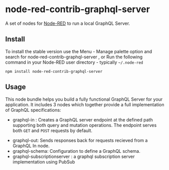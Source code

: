# node-red-contrib-graphql-server

A set of nodes for <a href="http://nodered.org" target="_new">Node-RED</a> to run a local GraphQL Server.

## Install

To install the stable version use the Menu - Manage palette option and search for node-red-contrib-graphql-server ,
or Run the following command in your Node-RED user directory - typically `~/.node-red`

    npm install node-red-contrib-graphql-server

## Usage

This node bundle helps you build a fully functional GraphQL Server for your application. It includes 3 nodes which together provide a full implementation
of GraphQL specifications:

 - graphql-in : Creates a GraphQL server endpoint at the defined path supporting both query and mutation operations. The endpoint serves both <code>GET</code> and <code>POST</code> requests by default.</p>
 - graphql-out: Sends responses back for requests recieved from a GraphQL In node.
 - graphql-schema: Configuration to define a GraphQL schema.
 - graphql-subscriptionserver : a graphql subscription server implementation using PubSub

